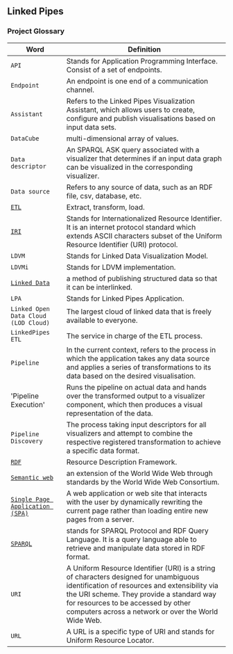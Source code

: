 ## Linked Pipes

### Project Glossary

| Word| Definition|
|--- | --- |
|`API`| Stands for Application Programming Interface. Consist of a set of endpoints.|
|`Endpoint`| An endpoint is one end of a communication channel.|
|`Assistant`| Refers to the Linked Pipes Visualization Assistant, which allows users to create, configure and publish visualisations based on input data sets.
|`DataCube`| multi-dimensional array of values.|
|`Data descriptor`| An SPARQL ASK query associated with a visualizer that determines if an input data graph can be visualized in the corresponding visualizer.|
|`Data source`| Refers to any source of data, such as an RDF file, csv, database, etc.|
|[`ETL`](https://en.wikipedia.org/wiki/Extract,_transform,_load) | Extract, transform, load.|
|[`IRI`](https://en.wikipedia.org/wiki/Internationalized_Resource_Identifier)| Stands for Internationalized Resource Identifier. It is an internet protocol standard which extends ASCII characters subset of the Uniform Resource Identifier (URI) protocol.|
|`LDVM`| Stands for Linked Data Visualization Model.|
|`LDVMi`| Stands for LDVM implementation.|
|[`Linked Data`](https://en.wikipedia.org/wiki/Linked_data) | a method of publishing structured data so that it can be interlinked.|
| `LPA` | Stands for Linked Pipes Application.|
|`Linked Open Data Cloud (LOD Cloud)`| The largest cloud of linked data that is freely available to everyone.|
|`LinkedPipes ETL`| The service in charge of the ETL process.|
|`Pipeline` |  In the current context, refers to the process in which the application takes any data source and applies a series of transformations to its data based on the desired visualisation.|
|'Pipeline Execution'| Runs the pipeline on actual data and hands over the transformed output to a visualizer component, which then produces a visual representation of the data. |
|`Pipeline Discovery` | The process taking input descriptors for all visualizers and attempt to combine the respective registered transformation to achieve a specific data format.|
|[`RDF`](https://en.wikipedia.org/wiki/Resource_Description_Framework) | Resource Description Framework.|
|[`Semantic web`](https://en.wikipedia.org/wiki/Semantic_Web) | an extension of the World Wide Web through standards by the World Wide Web Consortium.|
|[`Single Page Application (SPA)`](https://en.wikipedia.org/wiki/Single-page_application) | A web application or web site that interacts with the user by dynamically rewriting the current page rather than loading entire new pages from a server.|
|[`SPARQL`](https://en.wikipedia.org/wiki/SPARQL) | stands for SPARQL Protocol and RDF Query Language. It is a query language able to retrieve and manipulate data stored in RDF format.|
|`URI`| A Uniform Resource Identifier (URI) is a string of characters designed for unambiguous identification of resources and extensibility via the URI scheme. They provide a standard way for resources to be accessed by other computers across a network or over the World Wide Web.|
|`URL`| A URL is a specific type of URI and stands for Uniform Resource Locator.|


